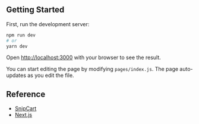 ## Getting Started

First, run the development server:

```bash
npm run dev
# or
yarn dev
```

Open [http://localhost:3000](http://localhost:3000) with your browser to see the result.

You can start editing the page by modifying `pages/index.js`. The page auto-updates as you edit the file.

## Reference

- [SnipCart](https://snipcart.com/blog/next-js-ecommerce-tutorial)
- [Next.js](https://nextjs.org/docs/getting-started)
